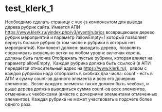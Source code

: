 # test_klerk_1

Необходимо сделать страницу с vue-js компонентом для вывода дерева рубрик сайта. 
Имеется АПИ https://www.klerk.ru/yindex.php/v3/event/rubrics возвращающее дерево рубрик мероприятий и 
параметр ?allowEmpty=1 который позволяет вернуть больше рубрик (в том числе и рубрики в которых нет мероприятий).
Компонент должен:
выводить дерево, 
позволять сворачивать визуально ветки на любом уровне включая корень,
должны быть галочка Отображать пустые рубрики, которая влияет на параметр allowEmpty, 
Каждая рубрика должна быть ссылкой (в АПИ передаётся относительный адрес на https://www.klerk.ru), 
рядом с каждой рубрикой надо отобразить в скобках два числа: count - есть в АПИ и сумму count-ов данного элемента 
и всех его дочерних элементов. 
Возле каждого элемента также должен быть чекбокс, и выше дерева должна выводиться сумма count-ов всех элементов, 
отмеченных чекбоксами (вместе с дочерними элементами отмеченных элементов). Каждая рубрика не может участвовать в подсчёте более одного раза.
